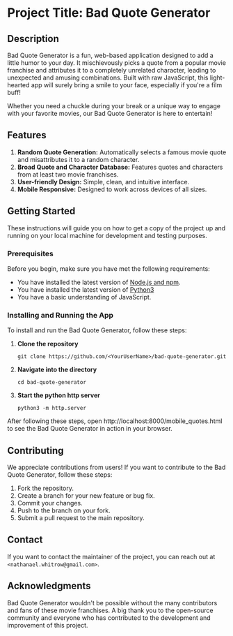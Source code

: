 # Project Title: Bad Quote Generator

## Description

Bad Quote Generator is a fun, web-based application designed to add a little humor to your day. It mischievously picks a quote from a popular movie franchise and attributes it to a completely unrelated character, leading to unexpected and amusing combinations. Built with raw JavaScript, this light-hearted app will surely bring a smile to your face, especially if you're a film buff!

Whether you need a chuckle during your break or a unique way to engage with your favorite movies, our Bad Quote Generator is here to entertain!

## Features

1. **Random Quote Generation:** Automatically selects a famous movie quote and misattributes it to a random character.
2. **Broad Quote and Character Database:** Features quotes and characters from at least two movie franchises.
3. **User-friendly Design:** Simple, clean, and intuitive interface.
4. **Mobile Responsive:** Designed to work across devices of all sizes.

## Getting Started

These instructions will guide you on how to get a copy of the project up and running on your local machine for development and testing purposes.

### Prerequisites

Before you begin, make sure you have met the following requirements:

- You have installed the latest version of [Node.js and npm](https://nodejs.org/en/download/).
- You have installed the latest version of [Python3](https://www.python.org/downloads/)
- You have a basic understanding of JavaScript.

### Installing and Running the App

To install and run the Bad Quote Generator, follow these steps:

1. **Clone the repository**

    ```
    git clone https://github.com/<YourUserName>/bad-quote-generator.git
    ```

2. **Navigate into the directory**

    ```
    cd bad-quote-generator
    ```

3. **Start the python http server**

    ```
    python3 -m http.server
    ```


After following these steps, open http://localhost:8000/mobile_quotes.html to see the Bad Quote Generator in action in your browser.

## Contributing

We appreciate contributions from users! If you want to contribute to the Bad Quote Generator, follow these steps:

1. Fork the repository.
2. Create a branch for your new feature or bug fix.
3. Commit your changes.
4. Push to the branch on your fork.
5. Submit a pull request to the main repository.

## Contact

If you want to contact the maintainer of the project, you can reach out at `<nathanael.whitrow@gmail.com>`.

## Acknowledgments

Bad Quote Generator wouldn't be possible without the many contributors and fans of these movie franchises. A big thank you to the open-source community and everyone who has contributed to the development and improvement of this project.